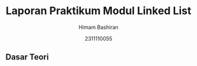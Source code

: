 # <h1 align="center">Laporan Praktikum Modul Linked List</h1>
<p align="center">Himam Bashiran</p>
<p align="center">2311110055</p>

## Dasar Teori